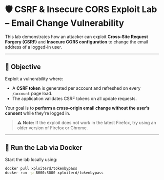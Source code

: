 # 🛡️ CSRF & Insecure CORS Exploit Lab – Email Change Vulnerability

This lab demonstrates how an attacker can exploit **Cross-Site Request Forgery (CSRF)** and **Insecure CORS configuration** to change the email address of a logged-in user.

---

## 🎯 Objective

Exploit a vulnerability where:

- A **CSRF token** is generated per account and refreshed on every `/account` page load.
- The application validates CSRF tokens on all update requests.

Your goal is to **perform a cross-origin email change without the user’s consent** while they're logged in.

> ⚠️ **Note:** If the exploit does not work in the latest Firefox, try using an older version of Firefox or Chrome. 
---

## 🚀 Run the Lab via Docker

Start the lab locally using:

```bash
docker pull xploiterd/tokenbypass
docker run -p 8000:8000 xploiterd/tokenbypass

